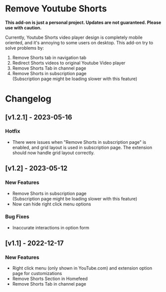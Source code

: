 # Remove Youtube Shorts

**This add-on is just a personal project. Updates are not guaranteed. Please use with caution.**

Currently, Youtube Shorts video player design is completely mobile oriented, and it's annoying to some users on desktop. This add-on try to solve problems by:
1. Remove Shorts tab in navigation tab
2. Redirect Shorts videos to original Youtube Video player
3. Remove Shorts Tab in channel page
4. Remove Shorts in subscription page  
(Subscription page might be loading slower with this feature)

# Changelog

## [v1.2.1] - 2023-05-16

### Hotfix
- There were issues when "Remove Shorts in subscription page" is enabled, and grid layout is used in subscription page. The extension should now handle grid layout correctly.

## [v1.2] - 2023-05-12

### New Features
- Remove Shorts in subscription page  
(Subscription page might be loading slower with this feature)
- Now can hide right click menu options

### Bug Fixes
- Inaccurate interactions in option form

## [v1.1] - 2022-12-17

### New Features
- Right click menu (only shown in YouTube.com) and extension option page for customizations
- Remove Shorts Section in Homefeed
- Remove Shorts Tab in channel page